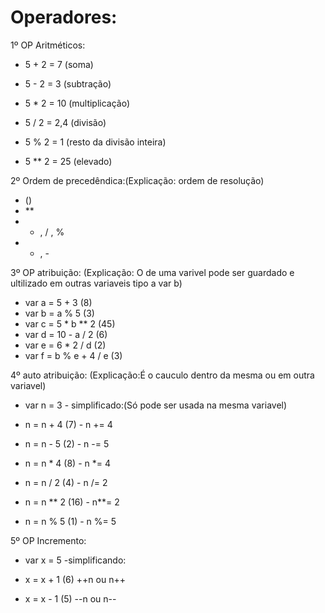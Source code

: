 # Operadores:

1º OP Aritméticos:

- 5 + 2 = 7 (soma)

- 5 - 2 = 3 (subtração)

- 5 * 2 = 10 (multiplicação)

- 5 / 2 = 2,4 (divisão)

- 5 % 2 = 1 (resto da divisão inteira) 

- 5 ** 2 = 25 (elevado)

2º Ordem de precedêndica:(Explicação: ordem de resolução)
- ()
- **
- * , / , %
- + , -

3º OP atribuição: (Explicação: O de uma varivel pode ser guardado e ultilizado em outras variaveis tipo a var b)

- var a = 5 + 3         (8)
- var b = a % 5         (3)
- var c = 5 * b ** 2    (45)
- var d = 10 - a / 2    (6)
- var e = 6 * 2 / d     (2)
- var f = b % e + 4 / e (3)

4º auto atribuição: (Explicação:É o cauculo dentro da mesma ou em outra variavel) 

- var n = 3                 - simplificado:(Só pode ser usada na mesma variavel)

- n = n + 4  (7)            - n += 4
- n = n - 5  (2)            - n -= 5
- n = n * 4  (8)            - n *= 4 
- n = n / 2  (4)            - n /= 2
- n = n ** 2 (16)           - n**= 2
- n = n % 5  (1)            - n %= 5

5º OP Incremento:

- var x = 5          -simplificando:
                     
- x = x + 1 (6)       ++n ou n++
- x = x - 1 (5)       --n ou n--










